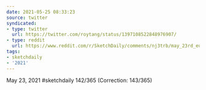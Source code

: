 ```yaml
---
date: 2021-05-25 08:33:23
source: twitter
syndicated:
- type: twitter
  url: https://twitter.com/roytang/status/1397108522848976907/
- type: reddit
  url: https://www.reddit.com/r/SketchDaily/comments/nj3trb/may_23rd_eurovision/gzderld/
tags:
- sketchdaily
- '2021'
---
```


May 23, 2021 #sketchdaily 142/365 (Correction: 143/365)